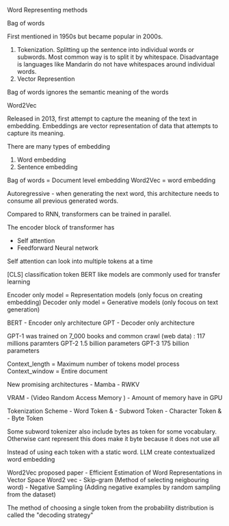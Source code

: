 Word Representing methods 

Bag of words

First mentioned in 1950s but became popular in 2000s.
1. Tokenization. Splitting up the sentence into individual words or subwords. 
Most common way is to split it by whitespace. Disadvantage is languages like Mandarin do not have whitespaces around individual words.
2. Vector Represention

Bag of words ignores the semantic meaning of the words


Word2Vec 

Released in 2013, first attempt to capture the meaning of the text in embedding. 
Embeddings are vector representation of data that attempts to capture its meaning. 


There are many types of embedding 
1. Word embedding
2. Sentence embedding 

Bag of words = Document level embedding 
Word2Vec = word embedding 

Autoregressive - when generating the next word, this architecture needs to consume all previous generated words. 


Compared to RNN, transformers can be trained in parallel. 


The encoder block of transformer has 
- Self attention 
- Feedforward Neural network

Self attention can look into multiple tokens at a time


[CLS] classification token 
BERT like models are commonly used for transfer learning

Encoder only model = Representation models (only focus on creating embedding)
Decoder only model = Generative models (only focous on text generation)

BERT - Encoder only architecture
GPT - Decoder only architecture 

GPT-1 was trained on 7_000 books and common crawl (web data) : 117 millions paramters
GPT-2   1.5 billion parameters
GPT-3   175 billion parameters

Context_length = Maximum number of tokens model process
Context_window = Entire document 

New promising architectures 
    - Mamba 
    - RWKV 

VRAM - (Video Random Access Memory ) - Amount of memory have in GPU


Tokenization Scheme
    - Word Token &  - Subword Token
    - Character Token & - Byte Token 

Some subword tokenizer also include bytes as token for some vocabulary. Otherwise cant represent this does make it byte because it does not use all 

Instead of using each token with a static word. LLM create contextualized word embedding 

Word2Vec proposed paper - Efficient Estimation of Word Representations in Vector Space
Word2 vec 
    - Skip-gram (Method of selecting neigbouring word)
    - Negative Sampling (Adding negative examples by random sampling from the dataset)


The method of choosing a single token from the probability distribution is called the "decoding strategy"


